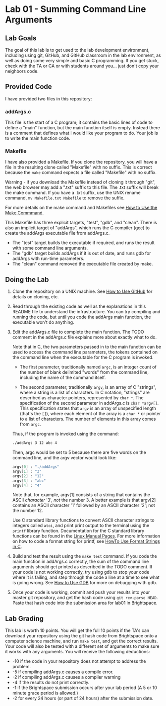 # Lab 01 - Summing Command Line Arguments

## Lab Goals

The goal of this lab is to get used to the lab development environment, including using git, GitHub, and GitHub classroom in the lab environment, as well as doing some very simple and basic C programming. If you get stuck, check with the TA or CA or with students around you... just don't copy your neighbors code.

## Provided Code

I have provided two files in this repository:

### addArgs.c

This file is the start of a C program; it contains the basic lines of code to define a "main" function, but the main function itself is empty. Instead there is a comment that defines what I would like your program to do. Your job is to write the main function code.

### Makefile

I have also provided a Makefile. If you clone the repository, you will have a file in the resulting clone called "Makefile" with no suffix. This is correct because the `make` command expects a file called "Makefile" with no suffix.

Warning - if you download the Makefile instead of cloning it through "git", the web browser may add a ".txt" suffix to this file. The .txt suffix will break the make command. If you have a .txt suffix, use the UNIX rename command, `mv Makefile.txt Makefile` to remove the suffix.

For more details on the make command and Makefiles see [How to Use the Make Commmand](https://www.cs.binghamton.edu/~tbartens/HowTo/Makefile.html).

This Makefile has three explicit targets, "test", "gdb", and "clean". There is also an implicit target of "addArgs", which runs the C compiler (gcc) to create the addArgs executable file from addArgs.c.

- The "test" target builds the executable if required, and runs the result with some command line arguments. 
- The "gdb" target builds addArgs if it is out of date, and runs gdb for addArgs with run-time parameters. 
- The "clean" command removed the executable file created by make.

## Doing the Lab

1. Clone the repository on a UNIX machine. See [How to Use GitHub](https://www.cs.binghamton.edu/~tbartens/HowTo/Using_GitHub) for details on cloning, etc.
2. Read through the existing code as well as the explanations in this README file to understand the infrastructure. You can try compiling and running the code, but until you code the addArgs main function, the executable won't do anything.
3. Edit the addArgs.c file to complete the main function. The TODO comment in the addArgs.c file explains more about exactly what to do.

   Note that in C, the two parameters passed in to the main function can be used to access the command line parameters, the tokens contained on the command line when the executable for the C program is invoked.

   - The first parameter, traditionally named `argc`, is an integer count of the number of blank delimited "words" from the command line, including the name of the command itself.

   - The second parameter, traditionally `argv`, is an array of C "strings", where a string is a list of characters. In C notation, "strings" are described as character pointers, represented by `char *`. The specification of the second parameter in addArgs.c is `char *argv[]`. This specification states that `argv` is an array of unspecified length (that's the `[]`), where each element of the array is a `char *` or pointer to a list of characters. The number of elements in this array comes from `argc`.

   Thus, if the program is invoked using the command:

   ```bash
   ./addArgs 3 12 abc 4
   ```

   Then, argc would be set to 5 because there are five words on the command line, and the argv vector would look like:

   ```c
   argv[0] : "./addArgs"
   argv[1] : "3"
   argv[2] : "12"
   argv[3] : "abc"
   argv[4] : "4"
   ```

   Note that, for example, argv[1] consists of a string that contains the ASCII *character* '3', *not* the number 3. A better example is that argv[2] contains an ASCII character '1' followed by an ASCII character '2'; not the number 12.

   Use C standard library functions to convert ASCII character strings to integers called `atoi`, and print print output to the terminal using the `printf` library function. Documentation for the C standard library functions can be found in the [Linux Manual Pages](https://man7.org/linux/man-pages/dir_all_alphabetic.html). For more information on how to code a format string for printf, see [HowTo Use Format Strings in C](https://www.cs.binghamton.edu/~tbartens/HowTo/C_printf.html).

4. Build and test the result using the `make test` command. If you code the main function in addArgs.c correctly, the sum of the command line arguments should get printed as described in the TODO comment. If your code is not working correctly, try using gdb to stop your code where it is failing, and step through the code a line at a time to see what is going wrong. See [How to Use GDB](http://www.cs.binghamton.edu/~tbartens/HowTo/Using_gdb) for more on debugging with gdb.

5. Once your code is working, commit and push your results into your master git repository, and get the hash code using `git rev-parse HEAD`. Paste that hash code into the submission area for lab01 in Brightspace.

## Lab Grading

This lab is worth 10 points. You will get the full 10 points if the TA's can download your repository using the git hash code from Brightspace onto a computer science machine, and run `make test`, and get the correct results. Your code will also be tested with a different set of arguments to make sure it works with any arguments. You will receive the following deductions:

- -10 if the code in your repository does not attempt to address the problem.
- -5 if compiling addArgs.c causes a compile error.
- -2 if compiling addArgs.c causes a compiler warning
- -4 if the results do not print correctly.
- -1 if the Brightspace submission occurs after your lab period (A 5 or 10 minute grace period is allowed.)
- -2 for every 24 hours (or part of 24 hours) after the submission date.
